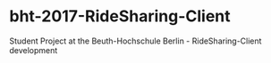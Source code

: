 # bht-2017-RideSharing-Client
Student Project at the Beuth-Hochschule Berlin - RideSharing-Client development

